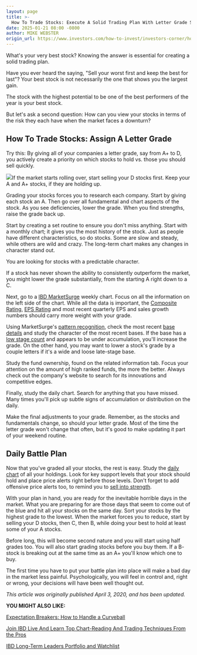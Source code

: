 ```yaml
---
layout: page
title: >-
  How To Trade Stocks: Execute A Solid Trading Plan With Letter Grade System
date: 2025-01-21 08:00 -0800
author: MIKE WEBSTER
origin_url: https://www.investors.com/how-to-invest/investors-corner/how-to-trade-stocks-execute-a-solid-trading-plan-letter-grade-system
---
```





What's your very best stock? Knowing the answer is essential for creating a solid trading plan.


Have you ever heard the saying, "Sell your worst first and keep the best for last"? Your best stock is not necessarily the one that shows you the largest gain.




The stock with the highest potential to be one of the best performers of the year is your best stock.


But let's ask a second question: How can you view your stocks in terms of the risk they each have when the market faces a downturn?


How To Trade Stocks: Assign A Letter Grade
------------------------------------------


Try this: By giving all of your companies a letter grade, say from A+ to D, you actively create a priority on which stocks to hold vs. those you should sell quickly.


![](https://www.investors.com/wp-content/uploads/2020/04/IC_1col040620-225x300.jpg)If the market starts rolling over, start selling your D stocks first. Keep your A and A+ stocks, if they are holding up.


Grading your stocks forces you to research each company. Start by giving each stock an A. Then go over all fundamental and chart aspects of the stock. As you see deficiencies, lower the grade. When you find strengths, raise the grade back up.


Start by creating a set routine to ensure you don't miss anything. Start with a monthly chart; it gives you the most history of the stock. Just as people have different characteristics, so do stocks. Some are slow and steady, while others are wild and crazy. The long-term chart makes any changes in character stand out.


You are looking for stocks with a predictable character.


If a stock has never shown the ability to consistently outperform the market, you might lower the grade substantially, from the starting A right down to a C.


Next, go to a [IBD MarketSurge](https://get.investors.com/marketsurge/?artProdLink=MarketSurge) weekly chart. Focus on all the information on the left side of the chart. While all the data is important, the [Composite Rating](https://www.investors.com/how-to-invest/investors-corner/how-to-research-growth-stocks/), [EPS Rating](https://www.investors.com/ibd-university/find-evaluate-stocks/exclusive-ratings/) and most recent quarterly EPS and sales growth numbers should carry more weight with your grade.


Using MarketSurge's [pattern recognition](https://marketsmith.investors.com/learn/Topic.aspx?name=Pattern+Recognition&type=2), check the most recent [base details](https://www.investors.com/how-to-invest/investors-corner/how-to-trade-stocks-base-stock-charts/) and study the character of the most recent bases. If the base has a [low stage count](https://www.investors.com/how-to-invest/investors-corner/counting-bases-is-a-crucial-skill-in-playing-long-winning-stock-rallys/) and appears to be under accumulation, you'll increase the grade. On the other hand, you may want to lower a stock's grade by a couple letters if it's a wide and loose late-stage base.


Study the fund ownership, found on the related information tab. Focus your attention on the amount of high ranked funds, the more the better. Always check out the company's website to search for its innovations and competitive edges.


Finally, study the daily chart. Search for anything that you have missed. Many times you'll pick up subtle signs of accumulation or distribution on the daily.


Make the final adjustments to your grade. Remember, as the stocks and fundamentals change, so should your letter grade. Most of the time the letter grade won't change that often, but it's good to make updating it part of your weekend routine.


Daily Battle Plan
-----------------


Now that you've graded all your stocks, the rest is easy. Study the [daily chart](https://research.investors.com/stock-charts/nasdaq-nasdaq-composite-0ndqc.htm?cht=pvc&type=DAILY) of all your holdings. Look for key support levels that your stock should hold and place price alerts right before those levels. Don't forget to add offensive price alerts too, to remind you to [sell into strength](https://www.investors.com/how-to-invest/investors-corner/how-to-handle-stock-market-expectations/).


With your plan in hand, you are ready for the inevitable horrible days in the market. What you are preparing for are those days that seem to come out of the blue and hit all your stocks on the same day. Sort your stocks by the highest grade to the lowest. When the market forces you to reduce, start by selling your D stocks, then C, then B, while doing your best to hold at least some of your A stocks.


Before long, this will become second nature and you will start using half grades too. You will also start grading stocks before you buy them. If a B- stock is breaking out at the same time as an A+ you'll know which one to buy.


The first time you have to put your battle plan into place will make a bad day in the market less painful. Psychologically, you will feel in control and, right or wrong, your decisions will have been well thought out.


*This article was originally published April 3, 2020, and has been updated.*


**YOU MIGHT ALSO LIKE:**


[Expectation Breakers: How to Handle a Curveball](https://www.investors.com/how-to-invest/investors-corner/growth-stocks-expectation-breakers-what-to-do-when-stock-market-throws-you-curveball/)


[Join IBD Live And Learn Top Chart-Reading And Trading Techniques From the Pros](https://shop.investors.com/offer/splashresponsive.aspx?id=IBD-Live)


[IBD Long-Term Leaders Portfolio and Watchlist](https://www.investors.com/research/best-long-term-stocks/)




